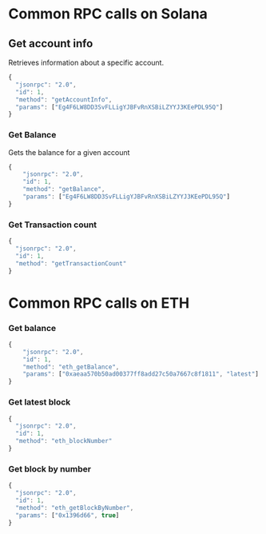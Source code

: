 # Common RPC calls on Solana
## Get account info
Retrieves information about a specific account.
```jsx
{
  "jsonrpc": "2.0",
  "id": 1,
  "method": "getAccountInfo",
  "params": ["Eg4F6LW8DD3SvFLLigYJBFvRnXSBiLZYYJ3KEePDL95Q"]
}
```
### Get Balance
Gets the balance for a given account
```jsx
{
    "jsonrpc": "2.0",
    "id": 1,
    "method": "getBalance",
    "params": ["Eg4F6LW8DD3SvFLLigYJBFvRnXSBiLZYYJ3KEePDL95Q"]
}
```
### Get Transaction count
```jsx
{
  "jsonrpc": "2.0",
  "id": 1,
  "method": "getTransactionCount"
}
```


# Common RPC calls on ETH
### Get balance
```jsx
{
    "jsonrpc": "2.0",
    "id": 1,
    "method": "eth_getBalance",
    "params": ["0xaeaa570b50ad00377ff8add27c50a7667c8f1811", "latest"]
}
```
### Get latest block

```jsx
{
  "jsonrpc": "2.0",
  "id": 1,
  "method": "eth_blockNumber"
}
```
### Get block by number

```jsx
{
  "jsonrpc": "2.0",
  "id": 1,
  "method": "eth_getBlockByNumber",
  "params": ["0x1396d66", true]
}
```